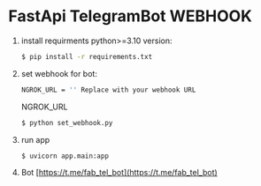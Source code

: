 # FastApi TelegramBot WEBHOOK

1. install requirments python>=3.10 version:

    ```sh
    $ pip install -r requirements.txt
    ```


2. set webhook for bot:

    ```sh
    NGROK_URL = '' Replace with your webhook URL
    ```
    NGROK_URL

    ```sh
    $ python set_webhook.py 
    ```

3. run app

    ```sh
    $ uvicorn app.main:app
    ```


1. Bot [https://t.me/fab_tel_bot](https://t.me/fab_tel_bot)

